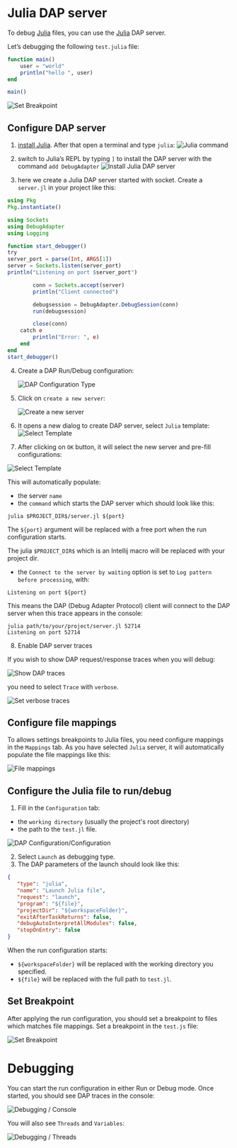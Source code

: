 # Julia DAP server

To debug [Julia](https://julialang.org/) files, you can use the [Julia](https://github.com/julia-vscode/DebugAdapter.jl) DAP server.

Let’s debugging the following `test.julia` file:

```julia
function main()
    user = "world"
    println("hello ", user)
end

main()
```

![Set Breakpoint](../images/julia/set_breakpoint.png)

## Configure DAP server

1. [install Julia](https://julialang.org/downloads/). After that open a terminal and type `julia`:
   ![Julia command](../images/julia/julia_command.png)

2. switch to Julia’s REPL by typing `]` to install the DAP server with the command `add DebugAdapter`
   ![Install Julia DAP server](../images/julia/julia_dap_install.png)

3. here we create a Julia DAP server started with socket. Create a `server.jl` in your project like this:

```julia
using Pkg
Pkg.instantiate()

using Sockets
using DebugAdapter
using Logging

function start_debugger()
try
server_port = parse(Int, ARGS[1])
server = Sockets.listen(server_port)
println("Listening on port $server_port")

        conn = Sockets.accept(server)
        println("Client connected")

        debugsession = DebugAdapter.DebugSession(conn)
        run(debugsession)

        close(conn)
    catch e
        println("Error: ", e)
    end
end
start_debugger()
```

4. Create a DAP Run/Debug configuration:

   ![DAP Configuration Type](../images/DAP_config_type.png)

5. Click on `create a new server`:

   ![Create a new server](../images/DAP_server_create_link.png)

6. It opens a new dialog to create DAP server, select `Julia` template:
   ![Select Template](../images/julia/select_template.png)

7. After clicking on `OK` button, it will select the new server and pre-fill configurations:

 ![Select Template](../images/julia/select_new_server.png)

This will automatically populate:

* the server `name`
* the `command` which starts the DAP server which should look like this:

```
julia $PROJECT_DIR$/server.jl ${port}
```

The `${port}` argument will be replaced with a free port when the run configuration starts.

The julia `$PROJECT_DIR$` which is an Intellij macro will be replaced with your project dir.

* the `Connect to the server by waiting` option is set to `Log pattern before processing`, with:

 ```
 Listening on port ${port}
```

This means the DAP (Debug Adapter Protocol) client will connect to the DAP server when this trace appears in the console:

```
julia path/to/your/project/server.jl 52714
Listening on port 52714
```

8. Enable DAP server traces

If you wish to show DAP request/response traces when you will debug:

![Show DAP traces](../images/julia/traces_in_console.png)

you need to select `Trace` with `verbose`.

![Set verbose traces](../images/julia/set_traces.png)

## Configure file mappings

To allows settings breakpoints to Julia files, you need configure mappings in the `Mappings` tab.
As you have selected `Julia` server, it will automatically populate the file mappings like this:

![File mappings](../images/julia/file_mappings.png)

## Configure the Julia file to run/debug

1. Fill in the `Configuration` tab:

- the `working directory` (usually the project's root directory)
- the path to the `test.jl` file.

![DAP Configuration/Configuration](../images/julia/configuration_tab.png)

2. Select `Launch` as debugging type.
3. The DAP parameters of the launch should look like this:

```json
{
   "type": "julia",
   "name": "Launch Julia file",
   "request": "launch",
   "program": "${file}",
   "projectDir": "${workspaceFolder}",
   "exitAfterTaskReturns": false,
   "debugAutoInterpretAllModules": false,
   "stopOnEntry": false
}
```

When the run configuration starts:

- `${workspaceFolder}` will be replaced with the working directory you specified.
- `${file}` will be replaced with the full path to `test.jl`.
## Set Breakpoint

After applying the run configuration, you should set a breakpoint to files which matches file mappings.
Set a breakpoint in the `test.js` file:

![Set Breakpoint](../images/julia/set_breakpoint.png)

# Debugging

You can start the run configuration in either Run or Debug mode. Once started, you should see DAP traces in the console:

![Debugging / Console](../images/julia/debug_console_tab.png)

You will also see `Threads` and `Variables`:

![Debugging / Threads](../images/julia/debug_threads_tab.png)
